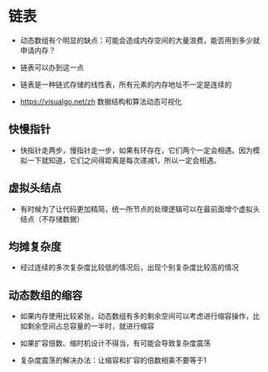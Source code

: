 # 链表

* 动态数组有个明显的缺点：可能会造成内存空间的大量浪费，能否用到多少就申请内存？
* 链表可以办到这一点
* 链表是一种链式存储的线性表，所有元素的内存地址不一定是连续的

* https://visualgo.net/zh  数据结构和算法动态可视化

## 快慢指针

* 快指针走两步，慢指针走一步，如果有环存在，它们两个一定会相遇。因为模拟一下就知道，它们之间得距离是每次递减1，所以一定会相遇。

## 虚拟头结点

* 有时候为了让代码更加精简，统一所节点的处理逻辑可以在最前面增个虚拟头结点（不存储数据）

## 均摊复杂度

* 经过连续的多次复杂度比较低的情况后，出现个别复杂度比较高的情况

## 动态数组的缩容

* 如果内存使用比较紧张，动态数组有多的剩余空间可以考虑进行缩容操作，比如剩余空间占总容量的一半时，就进行缩容

* 如果扩容倍数、缩时机设计不得当，有可能会导致复杂度震荡

* 复杂度震荡的解决办法：让缩容和扩容的倍数相乘不要等于1